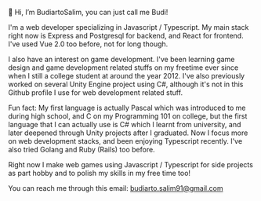👋 Hi, I’m BudiartoSalim, you can just call me Budi!

I'm a web developer specializing in Javascript / Typescript. My main stack right now is Express and Postgresql for backend, and React for frontend. I've used Vue 2.0 too before, not for long though.

I also have an interest on game development. I've been learning game design and game development related stuffs on my freetime ever since when I still a college student at around the year 2012. I've also previously worked on several Unity Engine project using C#, although it's not in this Github profile I use for web development related stuff.

Fun fact: My first language is actually Pascal which was introduced to me during high school, and C on my Programming 101 on college, but the first language that I can actually use is C# which I learnt from university, and later deepened through Unity projects after I graduated. Now I focus more on web development stacks, and been enjoying Typescript recently. I've also tried Golang and Ruby (Rails) too before.

Right now I make web games using Javascript / Typescript for side projects as part hobby and to polish my skills in my free time too!

You can reach me through this email: budiarto.salim91@gmail.com

<!---
BudiartoSalim/BudiartoSalim is a ✨ special ✨ repository because its `README.md` (this file) appears on your GitHub profile.
You can click the Preview link to take a look at your changes.
--->
